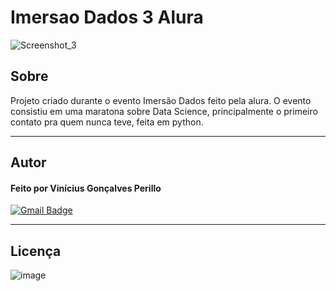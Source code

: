 # Imersao Dados 3 Alura
![Screenshot_3](https://user-images.githubusercontent.com/76188994/117864346-11836280-b26b-11eb-85e4-cd474d9459d8.jpg)

## Sobre

Projeto criado durante o evento Imersão Dados feito pela alura. O evento consistiu em uma maratona sobre Data Science, principalmente o primeiro contato pra quem nunca teve, feita em python.

---

## Autor
#### Feito por Vinícius Gonçalves Perillo
[![Gmail Badge](https://img.shields.io/badge/-vinicius.perillo25@gmail.com-c14438?style=flat-square&logo=Gmail&logoColor=white&link=mailto:vinicius.perillo25@gmail.com)](mailto:vinicius.perillo25@gmail.com)

---

## Licença
![image](https://user-images.githubusercontent.com/76188994/110950964-40409380-8323-11eb-8e72-bb8ff54c6c79.png)
